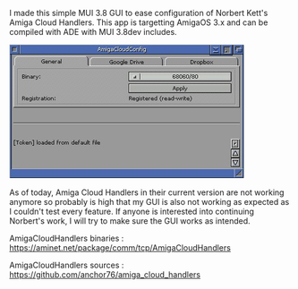 I made this simple MUI 3.8 GUI to ease configuration of Norbert Kett's Amiga Cloud Handlers. This app is targetting AmigaOS 3.x and can be compiled with ADE with MUI 3.8dev includes.

![alt text](https://github.com/TuKo1982/AmigaCloudConfig/blob/main/screenshot.jpg?raw=true)

As of today, Amiga Cloud Handlers in their current version are not working anymore so probably is high that my GUI is also not working as expected as I couldn't test every feature. If anyone is interested into continuing Norbert's work, I will try to make sure the GUI works as intended.

AmigaCloudHandlers binaries :
https://aminet.net/package/comm/tcp/AmigaCloudHandlers

AmigaCloudHandlers sources :
https://github.com/anchor76/amiga_cloud_handlers
